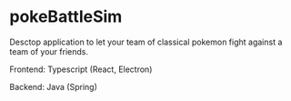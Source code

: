 # pokeBattleSim
Desctop application to let your team of classical pokemon fight against a team of your friends.

Frontend: Typescript (React, Electron)

Backend: Java (Spring)
